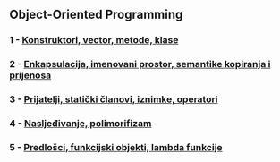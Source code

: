 
## Object-Oriented Programming 
### 1 - [Konstruktori, vector, metode, klase](https://github.com/MDBossss/tvz-cpp/tree/main/vj-01)
### 2 - [Enkapsulacija, imenovani prostor, semantike kopiranja i prijenosa](https://github.com/MDBossss/tvz-cpp/tree/main/vj-02)
### 3 - [Prijatelji, statički članovi, iznimke, operatori](https://github.com/MDBossss/tvz-cpp/tree/main/vj-03)
### 4 - [Nasljeđivanje, polimorifizam](https://github.com/MDBossss/tvz-cpp/tree/main/vj-04)
### 5 - [Predlošci, funkcijski objekti, lambda funkcije](https://github.com/MDBossss/tvz-cpp/tree/main/vj-05)

